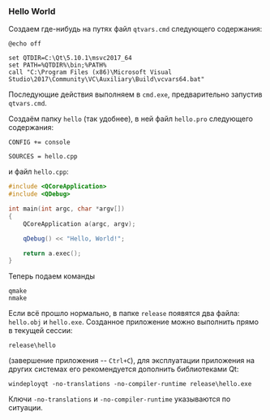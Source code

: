 ### Hello World

Создаем где-нибудь на путях файл `qtvars.cmd` следующего содержания:

```
@echo off

set QTDIR=C:\Qt\5.10.1\msvc2017_64
set PATH=%QTDIR%\bin;%PATH%
call "C:\Program Files (x86)\Microsoft Visual Studio\2017\Community\VC\Auxiliary\Build\vcvars64.bat"
```

Последующие действия выполняем в `cmd.exe`, предварительно запустив `qtvars.cmd`.

Создаём папку `hello` (так удобнее), в ней файл `hello.pro` следующего содержания:

```
CONFIG += console

SOURCES = hello.cpp
```

и файл `hello.cpp`:

```cpp
#include <QCoreApplication>
#include <QDebug>

int main(int argc, char *argv[])
{
    QCoreApplication a(argc, argv);

    qDebug() << "Hello, World!";

    return a.exec();
}
```

Теперь подаем команды

```
qmake
nmake
```

Если всё прошло нормально, в папке `release` появятся два файла: `hello.obj` и `hello.exe`. Созданное приложение можно выполнить прямо в текущей сессии:

```
release\hello
```

(завершение приложения -- `Ctrl+C`), для эксплуатации приложения на других системах его рекомендуется дополнить библиотеками Qt:

```
windeployqt -no-translations -no-compiler-runtime release\hello.exe

```

Ключи `-no-translations` и `-no-compiler-runtime` указываются по ситуации.
